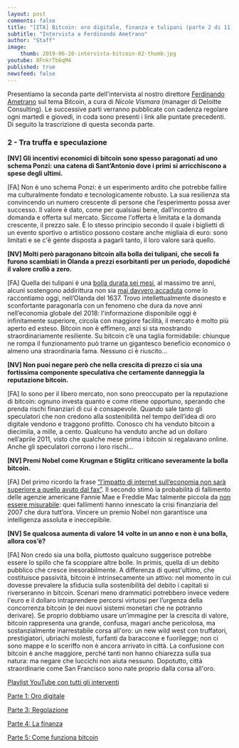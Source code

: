 ```yaml
---
layout: post
comments: false
title: "[ITA] Bitcoin: oro digitale, finanza e tulipani (parte 2 di 11)"
subtitle: "Intervista a Ferdinando Ametrano"
author: "Staff"
image:
    thumb: 2019-06-20-intervista-bitcoin-02-thumb.jpg
youtube: 8FnkrTb6qM4
published: true
newsfeed: false
---
```


Presentiamo la seconda parte dell'intervista al nostro direttore
[Ferdinando Ametrano](https://www.ametrano.net) sul tema Bitcoin, a cura di *Nicole Vismara* (manager di Deloitte Consulting). Le successive parti verranno pubblicate con cadenza regolare ogni martedì e giovedì, in coda sono presenti i link alle puntate precedenti. Di seguito la trascrizione di questa seconda parte.

### 2 - Tra truffa e speculazione

**[NV] Gli incentivi economici di bitcoin sono spesso paragonati ad uno schema Ponzi: una catena di Sant’Antonio dove i primi si arricchiscono a spese degli ultimi.**

[FA] Non è uno schema Ponzi: è un esperimento ardito che potrebbe fallire ma culturalmente fondato e tecnologicamente robusto. La sua resilienza sta convincendo un numero crescente di persone che l’esperimento possa aver successo. Il valore è dato, come per qualsiasi bene, dall'incontro di domanda e offerta sul mercato. Siccome l'offerta è limitata e la domanda crescente, il prezzo sale. È lo stesso principio secondo il quale i biglietti di un evento sportivo o artistico possono costare anche migliaia di euro: sono limitati e se c'è gente disposta a pagarli tanto, il loro valore sarà quello.

**[NV] Molti però paragonano bitcoin alla bolla dei tulipani, che secoli fa furono scambiati in Olanda a prezzi esorbitanti per un periodo, dopodiché il valore crollò a zero.**

[FA] Quella dei tulipani è una [bolla durata sei mesi](https://en.wikipedia.org/wiki/Tulip_mania), al massimo tre anni, alcuni sostengono addirittura non sia [mai davvero accaduta](https://theconversation.com/tulip-mania-the-classic-story-of-a-dutch-financial-bubble-is-mostly-wrong-91413) come lo raccontiamo oggi, nell’Olanda del 1637. Trovo intellettualmente disonesto e sconfortante paragonarla con un fenomeno che dura da nove anni nell’economia globale del 2018: l'informazione disponibile oggi è infinitamente superiore, circola con maggiore facilità, il mercato è molto più aperto ed esteso. Bitcoin non è effimero, anzi si sta mostrando straordinariamente resiliente. Su bitcoin c’è una taglia formidabile: chiunque ne rompa il funzionamento può trarne un gigantesco beneficio economico o almeno una straordinaria fama. Nessuno ci è riuscito...

**[NV] Non puoi negare però che nella crescita di prezzo ci sia una fortissima componente speculativa che certamente danneggia la reputazione bitcoin.**

[FA] Io sono per il libero mercato, non sono preoccupato per la reputazione di bitcoin: ognuno investa quanto e come ritiene opportuno, sperando che prenda rischi finanziari di cui è consapevole. Quando sale tanto gli speculatori che non credono alla sostenibilità nel tempo dell’idea di oro digitale vendono e traggono profitto. Conosco chi ha venduto bitcoin a diecimila, a mille, a cento. Qualcuno ha venduto anche ad un dollaro nell’aprile 2011, visto che qualche mese prima i bitcoin si regalavano online. Anche gli speculatori corrono i loro rischi...

**[NV] Premi Nobel come Krugman e Stiglitz criticano severamente la bolla bitcoin.**

[FA] Del primo ricordo la frase [“l’impatto di internet sull’economia non sarà superiore a quello avuto dal fax”](http://web.archive.org/web/19980610100009/www.redherring.com/mag/issue55/economics.html). Il secondo stimò la probabilità di fallimento delle agenzie americane Fannie Mae e Freddie Mac talmente piccola da [non essere misurabile](https://www.wsj.com/articles/SB10001424052748704204304574543503520372002): quei fallimenti hanno innescato la crisi finanziaria del 2007 che dura tutt’ora. Vincere un premio Nobel non garantisce una intelligenza assoluta e ineccepibile.

**[NV] Se qualcosa aumenta di valore 14 volte in un anno e non è una bolla, allora cos’è?**

[FA] Non credo sia una bolla, piuttosto qualcuno suggerisce potrebbe essere lo spillo che fa scoppiare altre bolle. In primis, quella di un debito pubblico che cresce inesorabilmente. A differenza di quest'ultimo, che costituisce passività, bitcoin è intrinsecamente un attivo: nel momento in cui dovesse prevalere la sfiducia sulla sostenibilità del debito i capitali si riverseranno in bitcoin. Scenari meno drammatici potrebbero invece vedere l'euro e il dollaro intraprendere percorsi virtuosi per l’urgenza della concorrenza bitcoin (e dei nuovi sistemi monetari che ne potranno derivare). Se proprio dobbiamo usare un’immagine per la crescita di valore, bitcoin rappresenta una grande, confusa, magari anche pericolosa, ma sostanzialmente inarrestabile corsa all'oro: un new wild west con truffatori, prestigiatori, ubriachi molesti, furfanti da baraccone e fuorilegge; non ci sono mappe e lo sceriffo non è ancora arrivato in città. La confusione con bitcoin è anche maggiore, perché tanti non hanno chiarezza sulla sua natura: ma negare che luccichi non aiuta nessuno. Dopotutto, città straordinarie come San Francisco sono nate proprio dalla corsa all'oro.

[Playlist YouTube con tutti gli interventi](https://www.youtube.com/playlist?list=PLTLa2tRY91LKw5CrWIFFeIws08Sr7q-jC)

[Parte 1: Oro digitale](https://dgi.io/2019/06/17/intervista-bitcoin-01.html)

[Parte 3: Regolazione](https://dgi.io/2019/06/25/intervista-bitcoin-03.html)

[Parte 4: La finanza](https://dgi.io/2019/06/27/intervista-bitcoin-04.html)

[Parte 5: Come funziona bitcoin](https://dgi.io/2019/07/02/intervista-bitcoin-05.html)